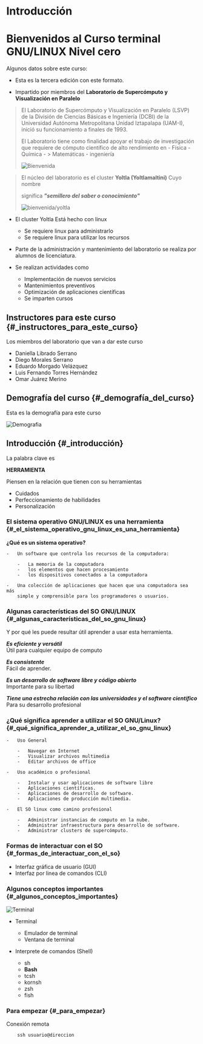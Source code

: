 # Introducción

# Bienvenidos al Curso terminal GNU/LINUX Nivel cero

Algunos datos sobre este curso:

-   Esta es la tercera edición con este formato.

-   Impartido por miembros del **Laboratorio de Supercómputo y
    Visualización en Paralelo**

>El Laboratorio de Supercómputo y Visualización en Paralelo (LSVP) de la
>División de Ciencias Básicas e Ingeniería (DCBI) de la Universidad
>Autónoma Metropolitana Unidad Iztapalapa (UAM-I), inició su
>funcionamiento a finales de 1993.
>
>El Laboratorio tiene como finalidad apoyar el trabajo de investigación
>que requiere de cómputo científico de alto rendimiento en - Física - Química - >
>Matemáticas - ingeniería
>
>![Bienvenida](./images/bienvenida/lsvp.jpeg)

>El núcleo del laboratorio es el cluster **Yoltla (Yoltlamaltini)** 
>Cuyo nombre 
>
>significa ***"semillero del saber o conocimiento"***
>
>![bienvenida/yoltla](./images/bienvenida/yoltla.jpg)

-   El cluster Yoltla Está hecho con linux

    -   Se requiere linux para administrarlo
    -   Se requiere linux para utilizar los recursos

-   Parte de la administración y mantenimiento del laboratorio se
    realiza por alumnos de licenciatura.

-   Se realizan actividades como

    -   Implementación de nuevos servicios
    -   Mantenimientos preventivos
    -   Optimización de aplicaciones científicas
    -   Se imparten cursos

## Instructores para este curso {#_instructores_para_este_curso}

Los miembros del laboratorio que van a dar este curso

-   Daniella Librado Serrano
-   Diego Morales Serrano
-   Eduardo Morgado Velázquez
-   Luis Fernando Torres Hernández
-   Omar Juárez Merino

## Demografía del curso {#_demografía_del_curso}

Esta es la demografía para este curso

![Demografia](./images/bienvenida/demografia.png)

## Introducción {#_introducción}

La palabra clave es

**HERRAMIENTA**

<!--:   [HERRAMIENTA]{..underline}-->

Piensen en la relación que tienen con su herramientas

-   Cuidados
-   Perfeccionamiento de habilidades
-   Personalización

### El sistema operativo GNU/LINUX es una herramienta {#_el_sistema_operativo_gnu_linux_es_una_herramienta}

**¿Qué es un sistema operativo?**

```admonish note title="posibles respuestas"
-   Un software que controla los recursos de la computadora:

    -   La memoria de la computadora
    -   los elementos que hacen procesamiento
    -   los dispositivos conectados a la computadora

-   Una colección de aplicaciones que hacen que una computadora sea más
    simple y comprensible para los programadores o usuarios.
```

### Algunas características del SO GNU/LINUX {#_algunas_características_del_so_gnu_linux}

Y por qué les puede resultar útil aprender a usar esta herramienta.

***Es eficiente y versátil*** \
Útil para cualquier equipo de computo

***Es consistente*** \
Fácil de aprender.

***Es un desarrollo de software libre y código abierto*** \
Importante para su libertad

***Tiene una estrecha relación con las universidades y el software científico***\
Para su desarrollo profesional

### ¿Qué significa aprender a utilizar el SO GNU/Linux? {#_qué_significa_aprender_a_utilizar_el_so_gnu_linux}

```admonish note title="De acuerdo al uso que se le da"
-   Uso General

    -   Navegar en Internet
    -   Visualizar archivos multimedia
    -   Editar archivos de office

-   Uso académico o profesional

    -   Instalar y usar aplicaciones de software libre
    -   Aplicaciones científicas.
    -   Aplicaciones de desarrollo de software.
    -   Aplicaciones de producción multimedia.

-   El SO linux como camino profesional

    -   Administrar instancias de computo en la nube.
    -   Administrar infraestructura para desarrollo de software.
    -   Administrar clusters de supercómputo.
```

### Formas de interactuar con el SO {#_formas_de_interactuar_con_el_so}

-   Interfaz gráfica de usuario (GUI)
-   Interfaz por linea de comandos (CLI)

### Algunos conceptos importantes {#_algunos_conceptos_importantes}

![Terminal](./images/bienvenida/terminal.png)

-   Terminal

    -   Emulador de terminal
    -   Ventana de terminal

-   Interprete de comandos (Shell)

    -   sh
    -   **Bash**
    -   tcsh
    -   kornsh
    -   zsh
    -   fish

### Para empezar {#_para_empezar}

Conexión remota 
```
    ssh usuario@direccion
```
